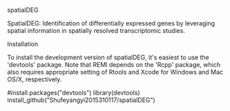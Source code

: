 spatialDEG

SpatialDEG: Identification of differentially expressed genes by leveraging spatial information in spatially resolved transcriptomic studies.

Installation

To install the development version of spatialDEG, it's easiest to use the 'devtools' package. Note that REMI depends on the 'Rcpp' package, which also requires appropriate setting of Rtools and Xcode for Windows and Mac OS/X, respectively.

#install.packages("devtools")
library(devtools)
install_github("Shufeyangyi2015310117/spatialDEG")
